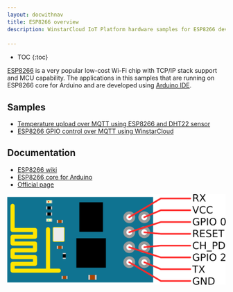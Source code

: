```yaml
---
layout: docwithnav
title: ESP8266 overview
description: WinstarCloud IoT Platform hardware samples for ESP8266 devices.

---
```


* TOC
{:toc}

[ESP8266](https://en.wikipedia.org/wiki/ESP8266) is a very popular low-cost Wi-Fi chip with TCP/IP stack support and MCU capability.
The applications in this samples that are running on ESP8266 core for Arduino and are developed using [Arduino IDE](https://www.arduino.cc/en/Main/Software).

## Samples

 - [Temperature upload over MQTT using ESP8266 and DHT22 sensor](/docs/samples/esp8266/temperature/)
 - [ESP8266 GPIO control over MQTT using WinstarCloud](/docs/samples/esp8266/gpio/)

## Documentation

 - [ESP8266 wiki](https://en.wikipedia.org/wiki/ESP8266)
 - [ESP8266 core for Arduino](https://github.com/esp8266/Arduino)
 - [Official page](https://espressif.com/en/products/hardware/esp8266ex/overview)

 ![image](/images/samples/arduino/temperature/esp8266-pinout.png)